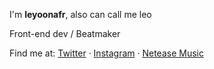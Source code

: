I'm **leyoonafr**, also can call me leo

Front-end dev / Beatmaker 

<!-- Currently focusing on [echo-ui](https://github.com/codeacme17/echo-ui), and try to refactor [examor](https://github.com/codeacme17/examor) using next.js -->

Find me at: [Twitter](https://twitter.com/codeacme17) · [Instagram](https://www.instagram.com/leyoonafr/) · [Netease Music](https://music.163.com/#/user/home?id=335823191)
<br />

